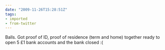 ```yaml
---
date: "2009-11-26T15:28:51Z"
tags:
- imported
- from-twitter
---
```

Balls. Got proof of ID, proof of residence \(term and home\) together ready to open 5 £1 bank accounts and the bank closed :\(
